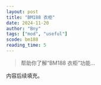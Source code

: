 ```yaml
---
layout: post
title: "BM188 衣柜"
date: 2024-11-20
author: "Bny"
tags: ["mod", "useful"]
scode: bm188
reading_time: 5
---
```


> 帮助你了解“BM188 衣柜”功能...

内容后续填充。
